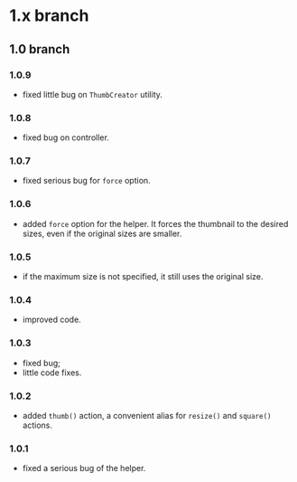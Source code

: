 # 1.x branch
## 1.0 branch
### 1.0.9
* fixed little bug on `ThumbCreator` utility.

### 1.0.8
* fixed bug on controller.

### 1.0.7
* fixed serious bug for `force` option.

### 1.0.6
* added `force` option for the helper. It forces the thumbnail to the desired sizes, even if the original sizes are smaller.

### 1.0.5
* if the maximum size is not specified, it still uses the original size.

### 1.0.4
* improved code.

### 1.0.3
* fixed bug;
* little code fixes.

### 1.0.2
* added `thumb()` action, a convenient alias for `resize()` and `square()` actions.  

### 1.0.1
* fixed a serious bug of the helper.